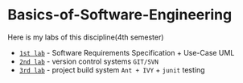 # Basics-of-Software-Engineering
 Here is my labs of this discipline(4th semester)
* <a href="lab1">`1st lab`</a> - Software Requirements Specification + Use-Case UML
* <a href="lab2">`2nd lab`</a> - version control systems `GIT/SVN`
* <a href="lab3">`3rd lab`</a> - project build system `Ant + IVY` + `junit` testing 
